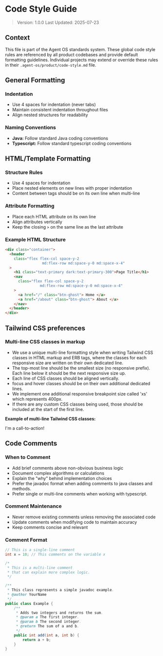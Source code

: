 # Code Style Guide

> Version: 1.0.0
> Last Updated: 2025-07-23

## Context

This file is part of the Agent OS standards system. These global code style rules are referenced by all product codebases and provide default formatting guidelines. Individual projects may extend or override these rules in their `.agent-os/product/code-style.md` file.

## General Formatting

### Indentation

- Use 4 spaces for indentation (never tabs)
- Maintain consistent indentation throughout files
- Align nested structures for readability

### Naming Conventions

- **Java:** Follow standard Java coding conventions
- **Typescript:** Follow standard typescript coding conventions

## HTML/Template Formatting

### Structure Rules

- Use 4 spaces for indentation
- Place nested elements on new lines with proper indentation
- Content between tags should be on its own line when multi-line

### Attribute Formatting

- Place each HTML attribute on its own line
- Align attributes vertically
- Keep the closing `>` on the same line as the last attribute

### Example HTML Structure

```html
<div class="container">
  <header
    class="flex flex-col space-y-2
                 md:flex-row md:space-y-0 md:space-x-4"
  >
    <h1 class="text-primary dark:text-primary-300">Page Title</h1>
    <nav
      class="flex flex-col space-y-2
                md:flex-row md:space-y-0 md:space-x-4"
    >
      <a href="/" class="btn-ghost"> Home </a>
      <a href="/about" class="btn-ghost"> About </a>
    </nav>
  </header>
</div>
```

## Tailwind CSS preferences

### Multi-line CSS classes in markup

- We use a unique multi-line formatting style when writing Tailwind CSS classes in HTML markup and ERB tags, where the classes for each responsive size are written on their own dedicated line.
- The top-most line should be the smallest size (no responsive prefix). Each line below it should be the next responsive size up.
- Each line of CSS classes should be aligned vertically.
- focus and hover classes should be on their own additional dedicated lines.
- We implement one additional responsive breakpoint size called 'xs' which represents 400px.
- If there are any custom CSS classes being used, those should be included at the start of the first line.

**Example of multi-line Tailwind CSS classes:**

<div class="custom-cta bg-gray-50 dark:bg-gray-900 p-4 rounded cursor-pointer w-full
            hover:bg-gray-100 dark:hover:bg-gray-800
            xs:p-6
            sm:p-8 sm:font-medium
            md:p-10 md:text-lg
            lg:p-12 lg:text-xl lg:font-semibold lg:2-3/5
            xl:p-14 xl:text-2xl
            2xl:p-16 2xl:text-3xl 2xl:font-bold 2xl:w-3/4">
  I'm a call-to-action!
</div>

## Code Comments

### When to Comment

- Add brief comments above non-obvious business logic
- Document complex algorithms or calculations
- Explain the "why" behind implementation choices
- Prefer the javadoc format when adding comments to java classes and methods.
- Prefer single or multi-line comments when working with typescript.

### Comment Maintenance

- Never remove existing comments unless removing the associated code
- Update comments when modifying code to maintain accuracy
- Keep comments concise and relevant

### Comment Format

```java
// This is a single-line comment
int x = 10; // This comments on the variable x

/*
 * This is a multi-line comment
 * that can explain more complex logic.
 */

/**
 * This class represents a simple javadoc example.
 * @author YourName
 */
public class Example {
    /**
     * Adds two integers and returns the sum.
     * @param a The first integer.
     * @param b The second integer.
     * @return The sum of a and b.
     */
    public int add(int a, int b) {
        return a + b;
    }
}

```

